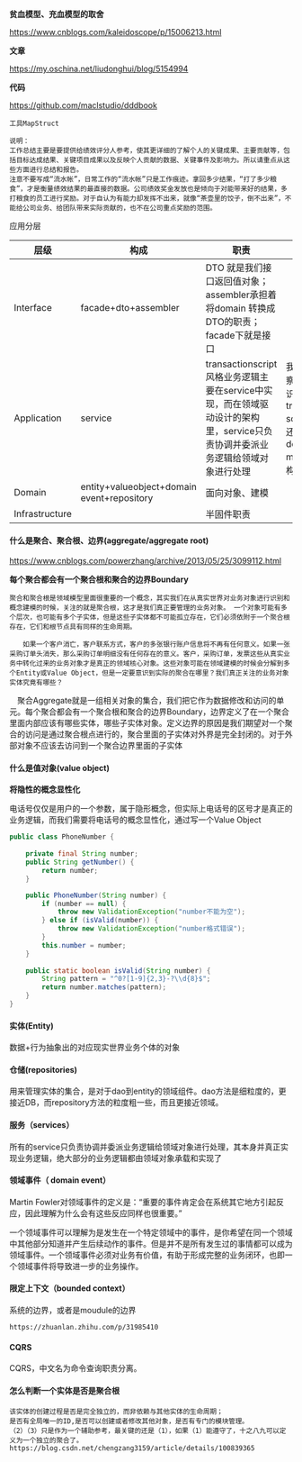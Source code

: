 **贫血模型、充血模型的取舍**

https://www.cnblogs.com/kaleidoscope/p/15006213.html

**文章**

https://my.oschina.net/liudonghui/blog/5154994

**代码**

https://github.com/maclstudio/dddbook



```
工具MapStruct
```

```
说明：
工作总结主要是要提供给绩效评分人参考，使其更详细的了解个人的关键成果、主要贡献等，包括目标达成结果、关键项目成果以及反映个人贡献的数据、关键事件及影响力。所以请重点从这些方面进行总结和报告。
注意不要写成“流水帐”，日常工作的“流水帐”只是工作痕迹。拿回多少结果，“打了多少粮食”，才是衡量绩效结果的最直接的数据。公司绩效奖金发放也是倾向于对能带来好的结果，多打粮食的员工进行奖励。对于自认为有能力却发挥不出来，就像“茶壶里的饺子，倒不出来”，不能给公司业务、给团队带来实际贡献的，也不在公司重点奖励的范围。
```



应用分层

| 层级           | 构成                                       | 职责                                                         | 备注                                                         |
| -------------- | ------------------------------------------ | ------------------------------------------------------------ | ------------------------------------------------------------ |
| Interface      | facade+dto+assembler                       | DTO 就是我们接口返回值对象；assembler承担着将domain 转换成DTO的职责；facade下就是接口 |                                                              |
| Application    | service                                    | transactionscript风格业务逻辑主要在service中实现，而在领域驱动设计的架构里，service只负责协调并委派业务逻辑给领域对象进行处理 | 我们可以考察这一点来识别系统是transaction script架构还是domain model架构。 |
| Domain         | entity+valueobject+domain event+repository | 面向对象、建模                                               |                                                              |
| Infrastructure |                                            | 半固件职责                                                   |                                                              |

#### 什么是聚合、聚合根、边界(aggregate/aggregate root)

https://www.cnblogs.com/powerzhang/archive/2013/05/25/3099112.html

**每个聚合都会有一个聚合根和聚合的边界Boundary**

```
聚合和聚合根是领域模型里面很重要的一个概念，其实我们在从真实世界对业务对象进行识别和概念建模的时候，关注的就是聚合根，这才是我们真正要管理的业务对象。 一个对象可能有多个层次，也可能有多个子实体，但是这些子实体都不可能孤立存在，它们必须依附于一个聚合根存在，它们和根节点具有同样的生命周期。

　　如果一个客户消亡，客户联系方式，客户的多张银行账户信息将不再有任何意义。如果一张采购订单头消失，那么采购订单明细没有任何存在的意义。客户，采购订单，发票这些从真实业务中转化过来的业务对象才是真正的领域核心对象。这些对象可能在领域建模的时候会分解到多个Entity或Value Object，但是一定要意识到实际的聚合在哪里？我们真正关注的业务对象实体究竟有哪些？
```

　聚合Aggregate就是一组相关对象的集合，我们把它作为数据修改和访问的单元。每个聚合都会有一个聚合根和聚合的边界Boundary，边界定义了在一个聚合里面内部应该有哪些实体，哪些子实体对象。定义边界的原因是我们期望对一个聚合的访问是通过聚合根点进行的，聚合里面的子实体对外界是完全封闭的。对于外部对象不应该去访问到一个聚合边界里面的子实体

#### 什么是值对象(value object)

**将隐性的概念显性化**

电话号仅仅是用户的一个参数，属于隐形概念，但实际上电话号的区号才是真正的业务逻辑，而我们需要将电话号的概念显性化，通过写一个Value Object

```java
public class PhoneNumber {
  
    private final String number;
    public String getNumber() {
        return number;
    }

    public PhoneNumber(String number) {
        if (number == null) {
            throw new ValidationException("number不能为空");
        } else if (isValid(number)) {
            throw new ValidationException("number格式错误");
        }
        this.number = number;
    }
  
    public static boolean isValid(String number) {
        String pattern = "^0?[1-9]{2,3}-?\\d{8}$";
        return number.matches(pattern);
    }
}   
```

#### 实体(Entity)

数据+行为抽象出的对应现实世界业务个体的对象



#### 仓储(repositories)

用来管理实体的集合，是对于dao到entity的领域组件。dao方法是细粒度的，更接近DB，而repository方法的粒度粗一些，而且更接近领域。

#### 服务（services）

所有的service只负责协调并委派业务逻辑给领域对象进行处理，其本身并真正实现业务逻辑，绝大部分的业务逻辑都由领域对象承载和实现了

#### 领域事件（ domain event）

Martin Fowler对领域事件的定义是：“重要的事件肯定会在系统其它地方引起反应，因此理解为什么会有这些反应同样也很重要。”

一个领域事件可以理解为是发生在一个特定领域中的事件，是你希望在同一个领域中其他部分知道并产生后续动作的事件。但是并不是所有发生过的事情都可以成为领域事件。一个领域事件必须对业务有价值，有助于形成完整的业务闭环，也即一个领域事件将导致进一步的业务操作。

#### 限定上下文（bounded context）

系统的边界，或者是moudule的边界

```
https://zhuanlan.zhihu.com/p/31985410
```

#### CQRS

CQRS，中文名为命令查询职责分离。







#### 怎么判断一个实体是否是聚合根

```
该实体的创建过程是否是完全独立的，而非依赖与其他实体的生命周期；
是否有全局唯一的ID,是否可以创建或者修改其他对象，是否有专门的模块管理。
（2）（3）只是作为一个辅助参考，最关键的还是（1），如果（1）能遵守了，十之八九可以定义为一个独立的聚合了。
https://blog.csdn.net/chengzang3159/article/details/100839365
```

